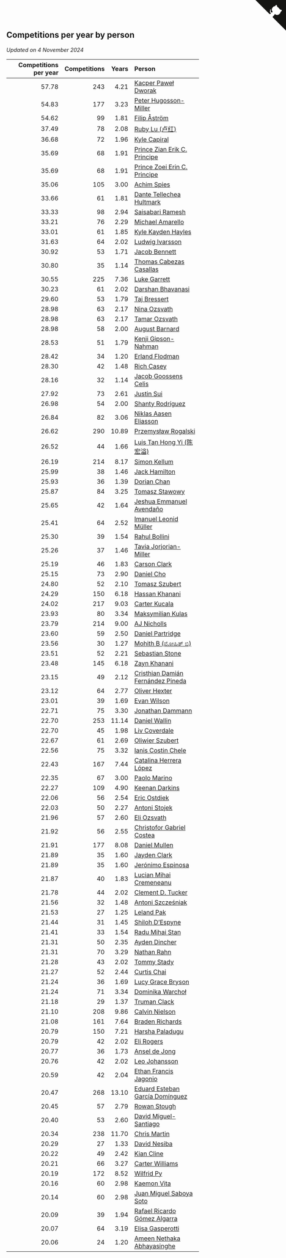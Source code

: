 ## Competitions per year by person

*Updated on  4 November 2024*

| Competitions per year | Competitions | Years | Person |
| ---: | ---: | ---: | :--- |
| 57.78 | 243 | 4.21 | [Kacper Paweł Dworak](https://www.worldcubeassociation.org/persons/2020DWOR01) |
| 54.83 | 177 | 3.23 | [Peter Hugosson-Miller](https://www.worldcubeassociation.org/persons/2021HUGO01) |
| 54.62 | 99 | 1.81 | [Filip Åström](https://www.worldcubeassociation.org/persons/2023ASTR01) |
| 37.49 | 78 | 2.08 | [Ruby Lu (卢红)](https://www.worldcubeassociation.org/persons/2022LURU01) |
| 36.68 | 72 | 1.96 | [Kyle Capiral](https://www.worldcubeassociation.org/persons/2022CAPI02) |
| 35.69 | 68 | 1.91 | [Prince Zian Erik C. Principe](https://www.worldcubeassociation.org/persons/2022PRIN08) |
| 35.69 | 68 | 1.91 | [Prince Zoei Erin C. Principe](https://www.worldcubeassociation.org/persons/2022PRIN09) |
| 35.06 | 105 | 3.00 | [Achim Spies](https://www.worldcubeassociation.org/persons/2021SPIE01) |
| 33.66 | 61 | 1.81 | [Dante Tellechea Hultmark](https://www.worldcubeassociation.org/persons/2023HULT01) |
| 33.33 | 98 | 2.94 | [Saisabari Ramesh](https://www.worldcubeassociation.org/persons/2021RAME01) |
| 33.21 | 76 | 2.29 | [Michael Amarello](https://www.worldcubeassociation.org/persons/2022AMAR09) |
| 33.01 | 61 | 1.85 | [Kyle Kayden Hayles](https://www.worldcubeassociation.org/persons/2022HAYL02) |
| 31.63 | 64 | 2.02 | [Ludwig Ivarsson](https://www.worldcubeassociation.org/persons/2022IVAR01) |
| 30.92 | 53 | 1.71 | [Jacob Bennett](https://www.worldcubeassociation.org/persons/2023BENN04) |
| 30.80 | 35 | 1.14 | [Thomas Cabezas Casallas](https://www.worldcubeassociation.org/persons/2023CASA08) |
| 30.55 | 225 | 7.36 | [Luke Garrett](https://www.worldcubeassociation.org/persons/2017GARR05) |
| 30.23 | 61 | 2.02 | [Darshan Bhavanasi](https://www.worldcubeassociation.org/persons/2022BHAV01) |
| 29.60 | 53 | 1.79 | [Taj Bressert](https://www.worldcubeassociation.org/persons/2023BRES01) |
| 28.98 | 63 | 2.17 | [Nina Ozsvath](https://www.worldcubeassociation.org/persons/2022OZSV03) |
| 28.98 | 63 | 2.17 | [Tamar Ozsvath](https://www.worldcubeassociation.org/persons/2022OZSV04) |
| 28.98 | 58 | 2.00 | [August Barnard](https://www.worldcubeassociation.org/persons/2022BARN21) |
| 28.53 | 51 | 1.79 | [Kenji Gipson-Nahman](https://www.worldcubeassociation.org/persons/2023GIPS01) |
| 28.42 | 34 | 1.20 | [Erland Flodman](https://www.worldcubeassociation.org/persons/2023FLOD01) |
| 28.30 | 42 | 1.48 | [Rich Casey](https://www.worldcubeassociation.org/persons/2023CASE06) |
| 28.16 | 32 | 1.14 | [Jacob Goossens Celis](https://www.worldcubeassociation.org/persons/2023CELI06) |
| 27.92 | 73 | 2.61 | [Justin Sui](https://www.worldcubeassociation.org/persons/2022SUIJ01) |
| 26.98 | 54 | 2.00 | [Shanty Rodríguez](https://www.worldcubeassociation.org/persons/2022CUBI01) |
| 26.84 | 82 | 3.06 | [Niklas Aasen Eliasson](https://www.worldcubeassociation.org/persons/2021ELIA01) |
| 26.62 | 290 | 10.89 | [Przemysław Rogalski](https://www.worldcubeassociation.org/persons/2013ROGA02) |
| 26.52 | 44 | 1.66 | [Luis Tan Hong Yi (陈宏溢)](https://www.worldcubeassociation.org/persons/2023YILU01) |
| 26.19 | 214 | 8.17 | [Simon Kellum](https://www.worldcubeassociation.org/persons/2016KELL12) |
| 25.99 | 38 | 1.46 | [Jack Hamilton](https://www.worldcubeassociation.org/persons/2023HAMI08) |
| 25.93 | 36 | 1.39 | [Dorian Chan](https://www.worldcubeassociation.org/persons/2023DORI01) |
| 25.87 | 84 | 3.25 | [Tomasz Stawowy](https://www.worldcubeassociation.org/persons/2021STAW01) |
| 25.65 | 42 | 1.64 | [Jeshua Emmanuel Avendaño](https://www.worldcubeassociation.org/persons/2023AVEN01) |
| 25.41 | 64 | 2.52 | [Imanuel Leonid Müller](https://www.worldcubeassociation.org/persons/2022MULL02) |
| 25.30 | 39 | 1.54 | [Rahul Bollini](https://www.worldcubeassociation.org/persons/2023BOLL01) |
| 25.26 | 37 | 1.46 | [Tavia Jorjorian-Miller](https://www.worldcubeassociation.org/persons/2023JORJ01) |
| 25.19 | 46 | 1.83 | [Carson Clark](https://www.worldcubeassociation.org/persons/2023CLAR02) |
| 25.15 | 73 | 2.90 | [Daniel Cho](https://www.worldcubeassociation.org/persons/2021CHOD01) |
| 24.80 | 52 | 2.10 | [Tomasz Szubert](https://www.worldcubeassociation.org/persons/2022SZUB02) |
| 24.29 | 150 | 6.18 | [Hassan Khanani](https://www.worldcubeassociation.org/persons/2018KHAN26) |
| 24.02 | 217 | 9.03 | [Carter Kucala](https://www.worldcubeassociation.org/persons/2015KUCA01) |
| 23.93 | 80 | 3.34 | [Maksymilian Kulas](https://www.worldcubeassociation.org/persons/2021KULA02) |
| 23.79 | 214 | 9.00 | [AJ Nicholls](https://www.worldcubeassociation.org/persons/2015NICH04) |
| 23.60 | 59 | 2.50 | [Daniel Partridge](https://www.worldcubeassociation.org/persons/2022PART02) |
| 23.56 | 30 | 1.27 | [Mohith B (ಮೋಹಿತ್ ಬಿ)](https://www.worldcubeassociation.org/persons/2023BMOH01) |
| 23.51 | 52 | 2.21 | [Sebastian Stone](https://www.worldcubeassociation.org/persons/2022STON09) |
| 23.48 | 145 | 6.18 | [Zayn Khanani](https://www.worldcubeassociation.org/persons/2018KHAN28) |
| 23.15 | 49 | 2.12 | [Cristhian Damián Fernández Pineda](https://www.worldcubeassociation.org/persons/2022PINE05) |
| 23.12 | 64 | 2.77 | [Oliver Hexter](https://www.worldcubeassociation.org/persons/2022HEXT01) |
| 23.01 | 39 | 1.69 | [Evan Wilson](https://www.worldcubeassociation.org/persons/2023WILS11) |
| 22.71 | 75 | 3.30 | [Jonathan Dammann](https://www.worldcubeassociation.org/persons/2021DAMM01) |
| 22.70 | 253 | 11.14 | [Daniel Wallin](https://www.worldcubeassociation.org/persons/2013WALL03) |
| 22.70 | 45 | 1.98 | [Liv Coverdale](https://www.worldcubeassociation.org/persons/2022COVE02) |
| 22.67 | 61 | 2.69 | [Oliwier Szubert](https://www.worldcubeassociation.org/persons/2022SZUB01) |
| 22.56 | 75 | 3.32 | [Ianis Costin Chele](https://www.worldcubeassociation.org/persons/2021CHEL01) |
| 22.43 | 167 | 7.44 | [Catalina Herrera López](https://www.worldcubeassociation.org/persons/2017LOPE31) |
| 22.35 | 67 | 3.00 | [Paolo Marino](https://www.worldcubeassociation.org/persons/2021MARI04) |
| 22.27 | 109 | 4.90 | [Keenan Darkins](https://www.worldcubeassociation.org/persons/2019DARK02) |
| 22.06 | 56 | 2.54 | [Eric Ostdiek](https://www.worldcubeassociation.org/persons/2022OSTD01) |
| 22.03 | 50 | 2.27 | [Antoni Stojek](https://www.worldcubeassociation.org/persons/2022STOJ03) |
| 21.96 | 57 | 2.60 | [Eli Ozsvath](https://www.worldcubeassociation.org/persons/2022OZSV01) |
| 21.92 | 56 | 2.55 | [Christofor Gabriel Costea](https://www.worldcubeassociation.org/persons/2022COST03) |
| 21.91 | 177 | 8.08 | [Daniel Mullen](https://www.worldcubeassociation.org/persons/2016MULL04) |
| 21.89 | 35 | 1.60 | [Jayden Clark](https://www.worldcubeassociation.org/persons/2023CLAR13) |
| 21.89 | 35 | 1.60 | [Jerónimo Espinosa](https://www.worldcubeassociation.org/persons/2023ESPI07) |
| 21.87 | 40 | 1.83 | [Lucian Mihai Cremeneanu](https://www.worldcubeassociation.org/persons/2023CREM01) |
| 21.78 | 44 | 2.02 | [Clement D. Tucker](https://www.worldcubeassociation.org/persons/2022TUCK09) |
| 21.56 | 32 | 1.48 | [Antoni Szcześniak](https://www.worldcubeassociation.org/persons/2023SZCZ04) |
| 21.53 | 27 | 1.25 | [Leland Pak](https://www.worldcubeassociation.org/persons/2023PAKL02) |
| 21.44 | 31 | 1.45 | [Shiloh D’Espyne](https://www.worldcubeassociation.org/persons/2023DESP01) |
| 21.41 | 33 | 1.54 | [Radu Mihai Stan](https://www.worldcubeassociation.org/persons/2023STAN09) |
| 21.31 | 50 | 2.35 | [Ayden Dincher](https://www.worldcubeassociation.org/persons/2022DINC01) |
| 21.31 | 70 | 3.29 | [Nathan Rahn](https://www.worldcubeassociation.org/persons/2021RAHN01) |
| 21.28 | 43 | 2.02 | [Tommy Stady](https://www.worldcubeassociation.org/persons/2022STAD01) |
| 21.27 | 52 | 2.44 | [Curtis Chai](https://www.worldcubeassociation.org/persons/2022CHAI02) |
| 21.24 | 36 | 1.69 | [Lucy Grace Bryson](https://www.worldcubeassociation.org/persons/2023BRYS01) |
| 21.24 | 71 | 3.34 | [Dominika Warchoł](https://www.worldcubeassociation.org/persons/2021WARC01) |
| 21.18 | 29 | 1.37 | [Truman Clack](https://www.worldcubeassociation.org/persons/2023CLAC02) |
| 21.10 | 208 | 9.86 | [Calvin Nielson](https://www.worldcubeassociation.org/persons/2014NIEL03) |
| 21.08 | 161 | 7.64 | [Braden Richards](https://www.worldcubeassociation.org/persons/2017RICH02) |
| 20.79 | 150 | 7.21 | [Harsha Paladugu](https://www.worldcubeassociation.org/persons/2017PALA08) |
| 20.79 | 42 | 2.02 | [Eli Rogers](https://www.worldcubeassociation.org/persons/2022ROGE05) |
| 20.77 | 36 | 1.73 | [Ansel de Jong](https://www.worldcubeassociation.org/persons/2023JONG01) |
| 20.76 | 42 | 2.02 | [Leo Johansson](https://www.worldcubeassociation.org/persons/2022JOHA08) |
| 20.59 | 42 | 2.04 | [Ethan Francis Jagonio](https://www.worldcubeassociation.org/persons/2022JAGO03) |
| 20.47 | 268 | 13.10 | [Eduard Esteban García Domínguez](https://www.worldcubeassociation.org/persons/2011EDUA01) |
| 20.45 | 57 | 2.79 | [Rowan Stough](https://www.worldcubeassociation.org/persons/2022STOU01) |
| 20.40 | 53 | 2.60 | [David Miguel-Santiago](https://www.worldcubeassociation.org/persons/2022MIGU02) |
| 20.34 | 238 | 11.70 | [Chris Martin](https://www.worldcubeassociation.org/persons/2013MART03) |
| 20.29 | 27 | 1.33 | [David Nesiba](https://www.worldcubeassociation.org/persons/2023NESI01) |
| 20.22 | 49 | 2.42 | [Kian Cline](https://www.worldcubeassociation.org/persons/2022CLIN01) |
| 20.21 | 66 | 3.27 | [Carter Williams](https://www.worldcubeassociation.org/persons/2021WILL06) |
| 20.19 | 172 | 8.52 | [Wilfrid Py](https://www.worldcubeassociation.org/persons/2016PYWI01) |
| 20.16 | 60 | 2.98 | [Kaemon Vita](https://www.worldcubeassociation.org/persons/2021VITA01) |
| 20.14 | 60 | 2.98 | [Juan Miguel Saboya Soto](https://www.worldcubeassociation.org/persons/2021SOTO01) |
| 20.09 | 39 | 1.94 | [Rafael Ricardo Gómez Algarra](https://www.worldcubeassociation.org/persons/2022ALGA01) |
| 20.07 | 64 | 3.19 | [Elisa Gasperotti](https://www.worldcubeassociation.org/persons/2021GASP01) |
| 20.06 | 24 | 1.20 | [Ameen Nethaka Abhayasinghe](https://www.worldcubeassociation.org/persons/2023ABHA02) |


<a href="https://github.com/jonatanklosko/wca_statistics" class="github-corner" aria-label="View source on Github"><svg width="80" height="80" viewBox="0 0 250 250" style="fill:#151513; color:#fff; position: absolute; top: 0; border: 0; right: 0;" aria-hidden="true"><path d="M0,0 L115,115 L130,115 L142,142 L250,250 L250,0 Z"></path><path d="M128.3,109.0 C113.8,99.7 119.0,89.6 119.0,89.6 C122.0,82.7 120.5,78.6 120.5,78.6 C119.2,72.0 123.4,76.3 123.4,76.3 C127.3,80.9 125.5,87.3 125.5,87.3 C122.9,97.6 130.6,101.9 134.4,103.2" fill="currentColor" style="transform-origin: 130px 106px;" class="octo-arm"></path><path d="M115.0,115.0 C114.9,115.1 118.7,116.5 119.8,115.4 L133.7,101.6 C136.9,99.2 139.9,98.4 142.2,98.6 C133.8,88.0 127.5,74.4 143.8,58.0 C148.5,53.4 154.0,51.2 159.7,51.0 C160.3,49.4 163.2,43.6 171.4,40.1 C171.4,40.1 176.1,42.5 178.8,56.2 C183.1,58.6 187.2,61.8 190.9,65.4 C194.5,69.0 197.7,73.2 200.1,77.6 C213.8,80.2 216.3,84.9 216.3,84.9 C212.7,93.1 206.9,96.0 205.4,96.6 C205.1,102.4 203.0,107.8 198.3,112.5 C181.9,128.9 168.3,122.5 157.7,114.1 C157.9,116.9 156.7,120.9 152.7,124.9 L141.0,136.5 C139.8,137.7 141.6,141.9 141.8,141.8 Z" fill="currentColor" class="octo-body"></path></svg></a><style>.github-corner:hover .octo-arm{animation:octocat-wave 560ms ease-in-out}@keyframes octocat-wave{0%,100%{transform:rotate(0)}20%,60%{transform:rotate(-25deg)}40%,80%{transform:rotate(10deg)}}@media (max-width:500px){.github-corner:hover .octo-arm{animation:none}.github-corner .octo-arm{animation:octocat-wave 560ms ease-in-out}}</style>

